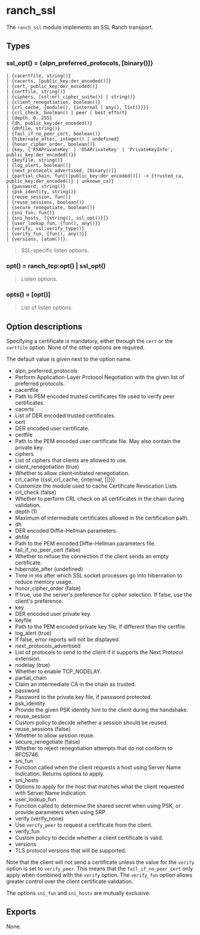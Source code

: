 ranch_ssl
=========

The `ranch_ssl` module implements an SSL Ranch transport.

Types
-----

### ssl_opt() = {alpn_preferred_protocols, [binary()]}
	| {cacertfile, string()}
	| {cacerts, [public_key:der_encoded()]}
	| {cert, public_key:der_encoded()}
	| {certfile, string()}
	| {ciphers, [ssl:erl_cipher_suite()] | string()}
	| {client_renegotiation, boolean()}
	| {crl_cache, {module(), {internal | any(), list()}}}
	| {crl_check, boolean() | peer | best_effort}
	| {depth, 0..255}
	| {dh, public_key:der_encoded()}
	| {dhfile, string()}
	| {fail_if_no_peer_cert, boolean()}
	| {hibernate_after, integer() | undefined}
	| {honor_cipher_order, boolean()}
	| {key, {'RSAPrivateKey' | 'DSAPrivateKey' | 'PrivateKeyInfo', public_key:der_encoded()}}
	| {keyfile, string()}
	| {log_alert, boolean()}
	| {next_protocols_advertised, [binary()]}
	| {partial_chain, fun(([public_key:der_encoded()]) -> {trusted_ca, public_key:der_encoded()} | unknown_ca)}
	| {password, string()}
	| {psk_identity, string()}
	| {reuse_session, fun()}
	| {reuse_sessions, boolean()}
	| {secure_renegotiate, boolean()}
	| {sni_fun, fun()}
	| {sni_hosts, [{string(), ssl_opt()}]}
	| {user_lookup_fun, {fun(), any()}}
	| {verify, ssl:verify_type()}
	| {verify_fun, {fun(), any()}}
	| {versions, [atom()]}.

> SSL-specific listen options.

### opt() = ranch_tcp:opt() | ssl_opt()

> Listen options.

### opts() = [opt()]

> List of listen options.

Option descriptions
-------------------

Specifying a certificate is mandatory, either through the `cert`
or the `certfile` option. None of the other options are required.

The default value is given next to the option name.

 -  alpn_preferred_protocols
   -  Perform Application-Layer Protocol Negotiation with the given list of preferred protocols.
 -  cacertfile
   -  Path to PEM encoded trusted certificates file used to verify peer certificates.
 -  cacerts
   -  List of DER encoded trusted certificates.
 -  cert
   -  DER encoded user certificate.
 -  certfile
   -  Path to the PEM encoded user certificate file. May also contain the private key.
 -  ciphers
   -  List of ciphers that clients are allowed to use.
 -  client_renegotiation (true)
   -  Whether to allow client-initiated renegotiation.
 -  crl_cache ({ssl_crl_cache, {internal, []}})
   -  Customize the module used to cache Certificate Revocation Lists.
 -  crl_check (false)
   -  Whether to perform CRL check on all certificates in the chain during validation.
 -  depth (1)
   -  Maximum of intermediate certificates allowed in the certification path.
 -  dh
   -  DER encoded Diffie-Hellman parameters.
 -  dhfile
   -  Path to the PEM encoded Diffie-Hellman parameters file.
 -  fail_if_no_peer_cert (false)
   -  Whether to refuse the connection if the client sends an empty certificate.
 -  hibernate_after (undefined)
   -  Time in ms after which SSL socket processes go into hibernation to reduce memory usage.
 -  honor_cipher_order (false)
   -  If true, use the server's preference for cipher selection. If false, use the client's preference.
 -  key
   -  DER encoded user private key.
 -  keyfile
   -  Path to the PEM encoded private key file, if different than the certfile.
 -  log_alert (true)
   -  If false, error reports will not be displayed.
 -  next_protocols_advertised
   -  List of protocols to send to the client if it supports the Next Protocol extension.
 -  nodelay (true)
   -  Whether to enable TCP_NODELAY.
 -  partial_chain
   -  Claim an intermediate CA in the chain as trusted.
 -  password
   -  Password to the private key file, if password protected.
 -  psk_identity
   -  Provide the given PSK identity hint to the client during the handshake.
 -  reuse_session
   -  Custom policy to decide whether a session should be reused.
 -  reuse_sessions (false)
   -  Whether to allow session reuse.
 -  secure_renegotiate (false)
   -  Whether to reject renegotiation attempts that do not conform to RFC5746.
 -  sni_fun
   -  Function called when the client requests a host using Server Name Indication. Returns options to apply.
 -  sni_hosts
   -  Options to apply for the host that matches what the client requested with Server Name Indication.
 -  user_lookup_fun
   -  Function called to determine the shared secret when using PSK, or provide parameters when using SRP.
 -  verify (verify_none)
   -  Use `verify_peer` to request a certificate from the client.
 -  verify_fun
   -  Custom policy to decide whether a client certificate is valid.
 -  versions
   -  TLS protocol versions that will be supported.

Note that the client will not send a certificate unless the
value for the `verify` option is set to `verify_peer`. This
means that the `fail_if_no_peer_cert` only apply when combined
with the `verify` option. The `verify_fun` option allows
greater control over the client certificate validation.

The options `sni_fun` and `sni_hosts` are mutually exclusive.

Exports
-------

None.

